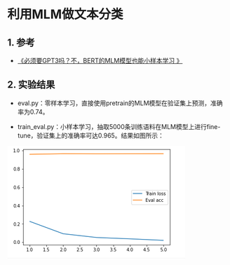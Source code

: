 # 利用MLM做文本分类

## 1. 参考

- [《必须要GPT3吗？不，BERT的MLM模型也能小样本学习 》](https://spaces.ac.cn/archives/7764)

## 2. 实验结果

- eval.py：零样本学习，直接使用pretrain的MLM模型在验证集上预测，准确率为0.74。

- train_eval.py：小样本学习，抽取5000条训练语料在MLM模型上进行fine-tune，验证集上的准确率可达0.965。结果如图所示：

![output](../images/pet.png)